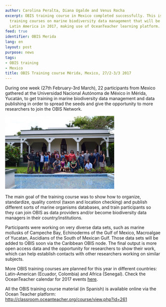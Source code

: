 ```yaml
---
author: Carolina Peralta, Diana Ugalde and Venus Rocha
excerpt: OBIS training course in Mexico completed successfully. This is one of several
  training courses on marine biodiversity data management that will be organized in
  Latin America in 2017, making use of OceanTeacher learning platform.
feed: true
identifier: OBIS Merida
lang: en
layout: post
purpose: news
tags:
- OBIS training
- Mexico
title: OBIS Training course Mérida, Mexico, 27/2-3/3 2017
---
```


<p>During one week (27th February-3rd March), 22 participants from Mexico gathered at the Universidad Nacional Autónoma de México in Mérida, Yucatán, to get training in marine biodiversity data management and data publishing in order to spread the seeds and give the opportunity to more researchers to join the OBIS Network.</p>

<p><img src="/images/merida1.jpg" width="70%" /></p>

<p>The main goal of the training course was to show how to organize, standardize, quality control (taxon and location checking) and publish different sorts of marine organisms databases, and train participants so they can join OBIS as data providers and/or become biodiversity data managers in their country/institutions.</p>

<p>Participants were working on very diverse data sets, such as marine mollusks of Campeche Bay, Echinoderms of the Gulf of Mexico, Macroalgae of Yucatan, Ascidians of the South of Mexican Gulf. Those data sets will be added to OBIS soon via the Caribbean OBIS node. The final output is more open access data and the opportunity for researchers to show their work, which can help establish contacts with other researchers working on similar subjects.</p>

<p>More OBIS training courses are planned for this year in different countries: Latin-American (Ecuador, Colombia) and Africa (Senegal). Check the OceanTeacher calendar for 2017 events <a href="http://www.iode.org/index.php?option=com_oe&task=eventCalendar&start=2017-01-01&end=2017-12-30&headGroupID=325" target="_blank">here</a>.</p>

<p>All the OBIS training course material (in Spanish) is available online via the Ocean Teacher platform: <a href="http://classroom.oceanteacher.org/course/view.php?id=261" target="_blank">http://classroom.oceanteacher.org/course/view.php?id=261</a></p>